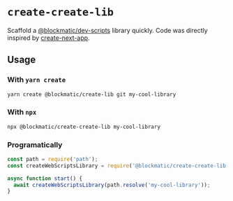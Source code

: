 # `create-create-lib`

Scaffold a [@blockmatic/dev-scripts](https://github.com/blockmatic/dev-scripts) library quickly. Code was directly inspired by [create-next-app](https://github.com/zeit/create-next-app).

## Usage

### With `yarn create`

```sh
yarn create @blockmatic/create-lib git my-cool-library
```

### With `npx`

```sh
npx @blockmatic/create-create-lib my-cool-library
```

### Programatically

```javascript
const path = require('path');
const createWebScriptsLibrary = require('@blockmatic/create-create-lib');

async function start() {
  await createWebScriptsLibrary(path.resolve('my-cool-library'));
}
```
